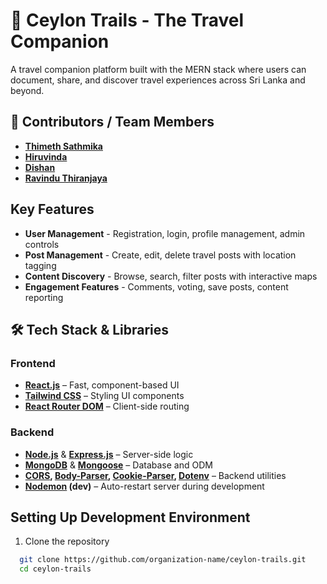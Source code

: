 
# 🌴 Ceylon Trails - The Travel Companion 

A travel companion platform built with the MERN stack where users can document, share, and discover travel experiences across Sri Lanka and beyond.

## 👥 Contributors / Team Members

- **[Thimeth Sathmika](URL)** 
- **[Hiruvinda ](URL)** 
- **[Dishan](URL)** 
- **[Ravindu Thiranjaya](URL)** 


## Key Features

- **User Management** - Registration, login, profile management, admin controls
- **Post Management** - Create, edit, delete travel posts with location tagging
- **Content Discovery** - Browse, search, filter posts with interactive maps
- **Engagement Features** - Comments, voting, save posts, content reporting

## 🛠 Tech Stack & Libraries

### Frontend
- **[React.js](https://reactjs.org/)** – Fast, component-based UI   
- **[Tailwind CSS](https://tailwindcss.com/)** – Styling UI components  
- **[React Router DOM](https://reactrouter.com/)** – Client-side routing  


### Backend
- **[Node.js](https://nodejs.org/)** & **[Express.js](https://expressjs.com/)** – Server-side logic  
- **[MongoDB](https://www.mongodb.com/)** & **[Mongoose](https://mongoosejs.com/)** – Database and ODM  
- **[CORS](https://www.npmjs.com/package/cors), [Body-Parser](https://www.npmjs.com/package/body-parser), [Cookie-Parser](https://www.npmjs.com/package/cookie-parser), [Dotenv](https://www.npmjs.com/package/dotenv)** – Backend utilities
- **[Nodemon](https://www.npmjs.com/package/nodemon) (dev)** – Auto-restart server during development


## Setting Up Development Environment 

1. Clone the repository

```bash
  git clone https://github.com/organization-name/ceylon-trails.git
  cd ceylon-trails
```





